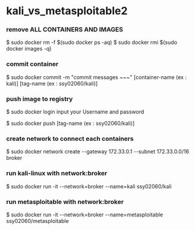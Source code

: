 # kali_vs_metasploitable2

### remove ALL CONTAINERS AND IMAGES
$ sudo docker rm -f $(sudo docker ps -aq)
$ sudo docker rmi $(sudo docker images -q)

### commit container
$ sudo docker commit -m "commit messages ~~~" [container-name (ex : kali)] [tag-name (ex : ssy02060/kali)]

### push image to registry
$ sudo docker login
input your Username and password

$ sudo docker push [tag-name (ex : ssy02060/kali)]

### create network to connect each containers
$ sudo docker network create --gateway 172.33.0.1 --subnet 172.33.0.0/16 broker

### run kali-linux with network:broker
$ sudo docker run -it --network=broker --name=kali ssy02060/kali

### run metasploitable with network:broker
$ sudo docker run -it --network=broker --name=metasploitable ssy02060/metasploitable